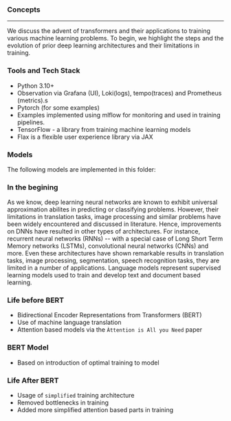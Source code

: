 ### Concepts

-----------------------------------------------

We discuss the advent of transformers and their applications to training various machine learning problems. To begin, we highlight the steps and the evolution of prior deep learning architectures and their limitations in training.  

### Tools and Tech Stack

- Python 3.10+
- Observation via Grafana (UI), Loki(logs), tempo(traces) and Prometheus (metrics).s
- Pytorch (for some examples)
- Examples implemented using mlflow for monitoring and used in training pipelines.
- TensorFlow - a library from training machine learning models
- Flax is a  flexible user experience library via JAX

### Models

The following models are implemented in this folder:

### In the begining

As we know, deep learning neural networks are known to exhibit universal approximation abilites in predicting or classifying problems. However, their limitations in translation tasks, image processing and similar problems have been widely encountered and discussed in literature. Hence, improvements on DNNs have resulted in other types of architectures. For instance, recurrent neural networks (RNNs) -- with a special case of Long Short Term Memory networks (LSTMs), convolutional neural networks (CNNs) and more. Even these architectures have shown remarkable results in translation tasks, image processing, segmentation, speech recognition tasks, they are limited in a number of applications.
Language models represent supervised learning models used to train and develop text and document based learning.

### Life before BERT

- Bidirectional Encoder Representations from Transformers (BERT)
- Use of machine language translation
- Attention based models via the `Àttention is All you Need` paper

### BERT Model

- Based on introduction of optimal training to model

### Life After BERT

- Usage of `simplified` training architecture
- Removed bottlenecks in training
- Added more simplified attention based parts in training
